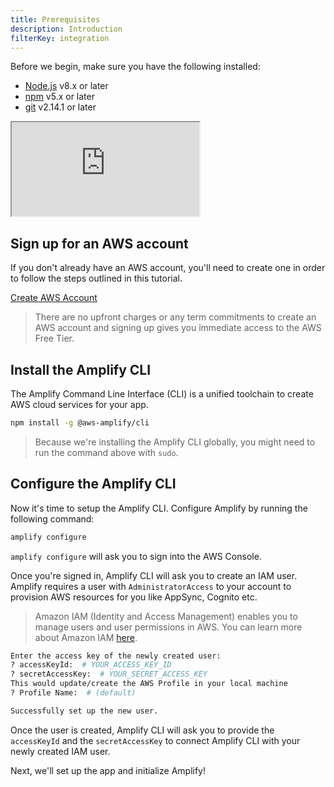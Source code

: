 ```yaml
---
title: Prerequisites
description: Introduction
filterKey: integration
---
```


<amplify-responsive-grid grid-gap="2" columns="2" class="margin-top-lg">
  <div class="">

Before we begin, make sure you have the following installed:

- [Node.js](https://nodejs.org/) v8.x or later
- [npm](https://www.npmjs.com/) v5.x or later
- [git](https://git-scm.com/) v2.14.1 or later

<inline-fragment integration="ios" src="~/start/getting-started/fragments/ios/prereq.md"></inline-fragment>
<inline-fragment integration="android" src="~/start/getting-started/fragments/android/prereq.md"></inline-fragment>
<inline-fragment integration="react" src="~/start/getting-started/fragments/react/prereq.md"></inline-fragment>
<inline-fragment integration="react-native" src="~/start/getting-started/fragments/reactnative/prereq.md"></inline-fragment>
  </div>
  <div>
    <iframe
      src="https://www.youtube.com/embed/fWbM5DLh25U?start=29"
    ></iframe>
  </div>
</amplify-responsive-grid>

## Sign up for an AWS account

If you don't already have an AWS account, you'll need to create one in order to follow the steps outlined in this tutorial.

[Create AWS Account](https://portal.aws.amazon.com/billing/signup?redirect_url=https%3A%2F%2Faws.amazon.com%2Fregistration-confirmation#/start)

> There are no upfront charges or any term commitments to create an AWS account and signing up gives you immediate access to the AWS Free Tier.

## Install the Amplify CLI

The Amplify Command Line Interface (CLI) is a unified toolchain to create AWS cloud services for your app.

```bash
npm install -g @aws-amplify/cli
```
> Because we're installing the Amplify CLI globally, you might need to run the command above with `sudo`.

## Configure the Amplify CLI

Now it's time to setup the Amplify CLI. Configure Amplify by running the following command:

```bash
amplify configure
```

`amplify configure` will ask you to sign into the AWS Console.

Once you're signed in, Amplify CLI will ask you to create an IAM user. Amplify requires a user with `AdministratorAccess` to your account to provision AWS resources for you like AppSync, Cognito etc.

> Amazon IAM (Identity and Access Management) enables you to manage users and user permissions in AWS. You can learn more about Amazon IAM [here](https://aws.amazon.com/iam/).

```bash
Enter the access key of the newly created user:
? accessKeyId:  # YOUR_ACCESS_KEY_ID
? secretAccessKey:  # YOUR_SECRET_ACCESS_KEY
This would update/create the AWS Profile in your local machine
? Profile Name:  # (default)

Successfully set up the new user.
```

Once the user is created, Amplify CLI will ask you to provide the `accessKeyId` and the `secretAccessKey` to connect Amplify CLI with your newly created IAM user.

Next, we'll set up the app and initialize Amplify!
